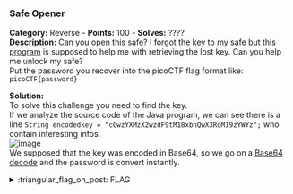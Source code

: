 ### Safe Opener
**Category:** Reverse - **Points:** 100 - **Solves:** ????  
**Description:** Can you open this safe? I forgot the key to my safe but this [program](./SafeOpener.java/) is supposed to help me with retrieving the lost key. Can you help me unlock my safe?  
Put the password you recover into the picoCTF flag format like: `picoCTF{password}`

**Solution:**  
To solve this challenge you need to find the key.  
If we analyze the source code of the Java program, we can see there is a line `String encodedkey = "cGwzYXMzX2wzdF9tM18xbnQwX3RoM19zYWYz";` who contain interesting infos.  
![image](https://user-images.githubusercontent.com/91023285/160233700-c283c5ab-f9ad-469b-a4dc-9dfacf3efdc9.png)  
We supposed that the key was encoded in Base64, so we go on a [Base64 decode](https://www.base64decode.org/) and the password is convert instantly.  

<details>
  <summary>:triangular_flag_on_post: FLAG</summary>

  ```
  picoCTF{pl3as3_l3t_m3_1nt0_th3_saf3}
  ```
</details>
